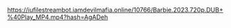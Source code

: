 https://iufilestreambot.iamdevilmafia.online/10766/Barbie.2023.720p.DUB+%40Play_MP4.mp4?hash=AgADeh
